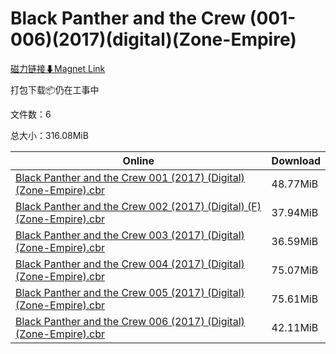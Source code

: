 # Black Panther and the Crew (001-006)(2017)(digital)(Zone-Empire)

[磁力链接⬇Magnet Link](magnet:?xt=urn:btih:013dd93b11e58bc529bb301bb9f7aaed17763784&dn=Black%20Panther%20and%20the%20Crew%20%28001-006%29%282017%29%28digital%29%28Zone-Empire%29)

打包下载📦仍在工事中

文件数：6

总大小：316.08MiB

Online | Download
--- | ---
[Black Panther and the Crew 001 (2017) (Digital) (Zone-Empire).cbr](https://github.com/alicewish/markdown/blob/master/comic/Black-Panther-Crew-001-2017-Digital-Zone-Empire-cbr.md) | 48.77MiB
[Black Panther and the Crew 002 (2017) (Digital) (F) (Zone-Empire).cbr](https://github.com/alicewish/markdown/blob/master/comic/Black-Panther-Crew-002-2017-Digital-F-Zone-Empire-cbr.md) | 37.94MiB
[Black Panther and the Crew 003 (2017) (Digital) (Zone-Empire).cbr](https://github.com/alicewish/markdown/blob/master/comic/Black-Panther-Crew-003-2017-Digital-Zone-Empire-cbr.md) | 36.59MiB
[Black Panther and the Crew 004 (2017) (Digital) (Zone-Empire).cbr](https://github.com/alicewish/markdown/blob/master/comic/Black-Panther-Crew-004-2017-Digital-Zone-Empire-cbr.md) | 75.07MiB
[Black Panther and the Crew 005 (2017) (Digital) (Zone-Empire).cbr](https://github.com/alicewish/markdown/blob/master/comic/Black-Panther-Crew-005-2017-Digital-Zone-Empire-cbr.md) | 75.61MiB
[Black Panther and the Crew 006 (2017) (Digital) (Zone-Empire).cbr](https://github.com/alicewish/markdown/blob/master/comic/Black-Panther-Crew-006-2017-Digital-Zone-Empire-cbr.md) | 42.11MiB